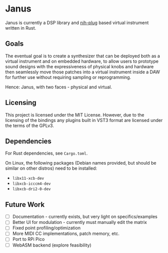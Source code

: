 # Janus

Janus is currently a DSP library and [nih-plug](https://github.com/robbert-vdh/nih-plug)
based virtual instrument written in Rust.

## Goals

The eventual goal is to create a synthesizer that can be deployed both as a virtual
instrument and on embedded hardware, to allow users to prototype sound designs
with the expressiveness of physical knobs and hardware then seamlessly move those
patches into a virtual instrument inside a DAW for further use without requiring
sampling or reprogramming.

Hence: Janus, with two faces - physical and virtual.

## Licensing

This project is licensed under the MIT License.  However, due to the licensing
of the bindings any plugins built in VST3 format are licensed under the terms of
the GPLv3.

## Dependencies

For Rust dependencies, see `Cargo.toml`.

On Linux, the following packages (Debian names provided, but should be similar on other
distros) need to be installed:

- `libx11-xcb-dev`
- `libxcb-icccm4-dev`
- `libxcb-dri2-0-dev`

## Future Work

- [ ] Documentation - currently exists, but very light on specifics/examples
- [ ] Better UI for modulation - currently must manually edit the matrix
- [ ] Fixed point profiling/optimization
- [ ] More MIDI CC implementations, patch memory, etc.
- [ ] Port to RPi Pico
- [ ] WebASM backend (explore feasibility)
